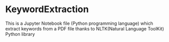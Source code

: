# KeywordExtraction

This is a Jupyter Notebook file (Python programming language) which extract keywords from a PDF file thanks to NLTK(Natural Language ToolKit) Python library
